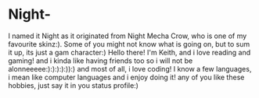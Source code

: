 # Night-
I named it Night as it originated from Night Mecha Crow, who is one of my favourite skinz:). Some of you might not know what is going on, but to sum it up, its just a gam character:)
Hello there!
I'm Keith,
and i love reading and gaming!
and i kinda like having friends too so i will not be alonneeeee:):):):):)):)
and most of all, i love coding!
I know a few languages, i mean like computer languages and i enjoy doing it!
any of you like these hobbies, just say it in you status profile:)
